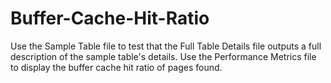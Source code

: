 # Buffer-Cache-Hit-Ratio
Use the Sample Table file to test that the Full Table Details file outputs a full description of the sample table's details. Use the Performance Metrics file to display the buffer cache hit ratio of pages found.
